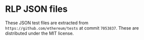 # RLP JSON files

These JSON test files are extracted from `https://github.com/ethereum/tests` at
commit `7053837`. These are distributed under the MIT license.
